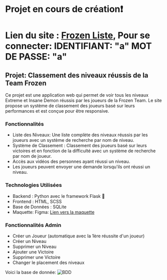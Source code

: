 # Projet en cours de création❗

# Lien du site : [Frozen Liste](https://lafrozenliste.eu.pythonanywhere.com), Pour se connecter: IDENTIFIANT: "a" MOT DE PASSE: "a"

## Projet: Classement des niveaux réussis de la Team Frozen

Ce projet est une application web qui permet de voir tous les niveaux Extreme et Insane Demon réussis par les joueurs de la Frozen Team. Le site propose un système de classement des joueurs basé sur leurs performances et est conçue pour être responsive.

### Fonctionnalités

- Liste des Niveaux: Une liste complète des niveaux réussis par les joueurs avec un système de recherche par nom de niveau.
- Système de Classement : Classement des joueurs basé sur leurs victoires et en fonction de la difficulté avec un système de recherche par nom de joueur.
- Accès aux vidéos des personnes ayant réussi un niveau.
- Les joueurs peuvent envoyer une demande lorsqu'ils ont réussi un niveau.

### Technologies Utilisées

- Backend : Python avec le framework Flask 🐍
- Frontend : HTML, SCSS
- Base de Données : SQLite
- Maquette: Figma: [Lien vers la maquette](https://www.figma.com/design/cseyRjhPMFU0BGbJ8WOYV8/Projet-perso?node-id=0-1&t=gBsQClwTqmNX6tgH-1)

### Fonctionnalités Admin

- Créer un Joueur (automatique avec la 1ère réussite d'un joueur)
- Créer un Niveau
- Supprimer un Niveau
- Ajouter une Victoire
- Supprimer une Victoire
- Changer le placement des niveaux

Voici la base de donnée:
![BDD](https://github.com/TimeoBlondeleauDubois/Frozen-Liste/assets/150905525/679eaa75-13b7-4439-8b2f-3e1d602af291)

